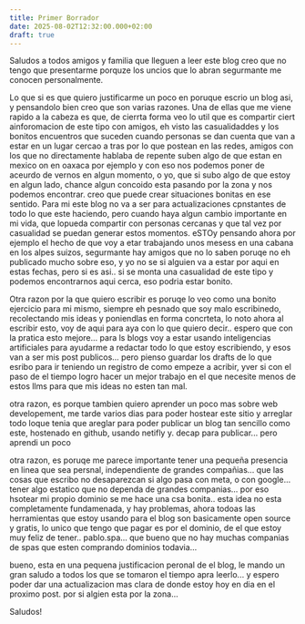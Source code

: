 ```yaml
---
title: Primer Borrador
date: 2025-08-02T12:32:00.000+02:00
draft: true
---
```

Saludos a todos amigos y familia que lleguen a leer este blog creo que no tengo que presentarme porquze los uncios que lo abran segurmante me conocen personalmente.



Lo que si es que quiero justificarme un poco en poruque escrio un blog asi, y pensandolo bien creo que son varias razones. Una de ellas que me viene rapido a la cabeza es que, de cierrta forma veo lo util que es compartir ciert ainforomacion de este tipo con amigos, eh visto las casualidaddes y los bonitos encuentros que suceden cuando personas se dan cuenta que van a estar en un lugar cercao a tras por lo que postean en las redes, amigos con los que no directamente hablaba de repente suben algo de que estan en mexico on en oaxaca por ejemplo y con eso nos podemos poner de aceurdo de vernos en algun momento, o yo, que si subo algo de que estoy en algun lado, chance algun concoido esta pasando por la zona y nos podemos encontrar. creo que puede crear situaciones bonitas en ese sentido. Para mi este blog no va a ser para actualizaciones cpnstantes de todo lo que este haciendo, pero cuando haya algun cambio importante en mi vida, que lopueda compartir con personas cercanas y que tal vez por casualidad se puedan generar estos momentos. eSTOy pensando ahora por ejemplo el hecho de que voy a etar trabajando unos mesess en una cabana en los alpes suizos, segurmante hay amigos que no lo saben poruqe no eh publicado mucho sobre eso, y yo no se si alguien va a estar por aqui en estas fechas, pero si es asi.. si se monta una casualidad de este tipo y podemos encontrarnos aqui cerca, eso podria estar bonito.



Otra razon por la que quiero escribir es poruqe lo veo como una bonito ejercicio para mi mismo, siempre eh pesnado que soy malo escribinedo, recolectando mis ideas y poniendlas en forma concrteta, lo noto ahora al escribir esto, voy de aqui para aya con lo que quiero decir.. espero que con la pratica esto mejore... para ls blogs voy a estar usando inteligencias artificiales para ayudarme a redactar todo lo que estoy escribiendo, y esos van a ser mis post publicos... pero pienso guardar los drafts de lo que esribo para ir teniendo un registro de como empeze a acribir, yver si con el paso de el tiempo logro hacer un mejor trabajo en el que necesite menos de estos llms para que mis ideas no esten tan mal.



otra razon, es porque tambien quiero aprender un poco mas sobre web developement, me tarde varios dias para poder hostear este sitio y arreglar todo loque tenia que areglar para poder publicar un blog tan sencillo como este, hostenado en github, usando netifly y. decap para publicar... pero aprendi un poco



otra razon, es poruqe me parece importante tener una pequeña presencia en linea que sea persnal, independiente de grandes compañias... que las cosas que escribo no desaparezcan si algo pasa con meta, o con google... tener algo estatico que no dependa de grandes companias... por eso hsotear mi propio dominio se me hace una csa bonita.. esta idea no esta completamente fundamenada, y hay problemas, ahora todoas las herramientas que estoy usando para el blog son basicamente open source y gratis, lo unico que tengo que pagar es por el dominio, de el que estoy muy feliz de tener.. pablo.spa... que bueno que no hay muchas companias de spas que esten comprando dominios todavia... 



bueno, esta en una pequena justificacion peronal de el blog, le mando un gran saludo a todos los que se tomaron el tiempo apra leerlo... y espero poder dar una actualizacion mas clara de donde estoy hoy en dia en el proximo post. por si algien esta por la zona...



Saludos!
